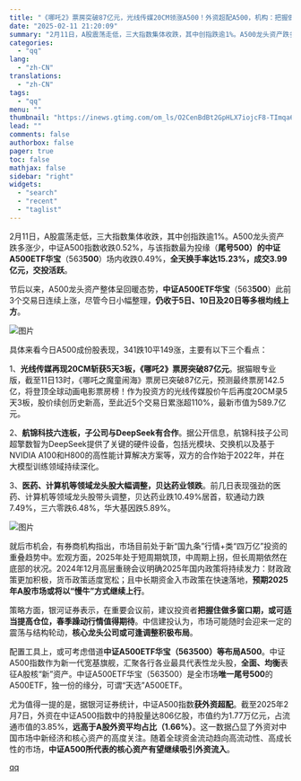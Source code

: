 ```yaml
---
title: "《哪吒2》票房突破87亿元，光线传媒20CM领涨A500！外资超配A500，机构：把握做多窗口期"
date: "2025-02-11 21:20:09"
summary: "2月11日，A股震荡走低，三大指数集体收跌，其中创指跌逾1%。A500龙头资产跌多涨少，中证A500..."
categories:
  - "qq"
lang:
  - "zh-CN"
translations:
  - "zh-CN"
tags:
  - "qq"
menu: ""
thumbnail: "https://inews.gtimg.com/om_ls/O2CenBdBt2GpHLX7iojcF8-TImqa6EYiky64HYMDFMa7UAA_640360/0"
lead: ""
comments: false
authorbox: false
pager: true
toc: false
mathjax: false
sidebar: "right"
widgets:
  - "search"
  - "recent"
  - "taglist"
---
```


2月11日，A股震荡走低，三大指数集体收跌，其中创指跌逾1%。A500龙头资产跌多涨少，中证A500指数收跌0.52%，与该指数最为投缘（**尾号500）**的**中证A500ETF华宝**（563**500**）场内收跌0.49%，**全天换手率达15.23%，成交3.99亿元，交投活跃**。

节后以来，A500龙头资产整体呈回暖态势，**中证A500ETF华宝**（563**500**）此前3个交易日连续上涨，尽管今日小幅整理，**仍收于5日、10日及20日等多根均线上方**。

![图片](https://inews.gtimg.com/om_bt/Ozzn-vVPiQjMjR7aX8mHdlDdIUfWmRE16hswl6Z0XHvScAA/641)

具体来看今日A500成份股表现，341跌10平149涨，主要有以下三个看点：

1、**光线传媒再现20CM斩获5天3板，《哪吒2》票房突破87亿元**。据猫眼专业版，截至11日13时，《哪吒之魔童闹海》票房已突破87亿元，预测最终票房142.5亿，将登顶全球动画电影票房榜！作为投资方的光线传媒股价午后再度20CM录5天3板，股价续创历史新高，至此近5个交易日累涨超110%，最新市值为589.7亿元。

2、**航锦科技六连板，子公司与DeepSeek有合作**。据公开信息，航锦科技子公司超擎数智为DeepSeek提供了关键的硬件设备，包括光模块、交换机以及基于NVIDIA A100和H800的高性能计算解决方案等，双方的合作始于2022年，并在大模型训练领域持续深化。

3、**医药、计算机等领域龙头股大幅调整，贝达药业领跌**。前几日表现强劲的医药、计算机等领域龙头股带头调整，贝达药业跌10.49%居首，软通动力跌7.49%，三六零跌6.48%，华大基因跌5.89%。

![图片](https://inews.gtimg.com/om_bt/Osxk8rOhmrAdSuesjR2LXboHWCcxM0gKFrNoAxMNJsqNIAA/641)

就后市机会，有券商机构指出，市场目前处于新“国九条”行情+类“四万亿”投资的重叠趋势中。宏观方面，2025年处于短周期筑顶，中周期上拐，但长周期依然在底部的状况。2024年12月高层重磅会议明确2025年国内政策将持续发力：财政政策更加积极，货币政策适度宽松；且中长期资金入市政策在快速落地，**预期2025年A股市场或将以“慢牛”方式继续上行**。

策略方面，银河证券表示，在重要会议前，建议投资者**把握住做多窗口期，或可适当提高仓位，春季躁动行情值得期待**。中信建投认为，市场可能随时会迎来一定的震荡与结构轮动，**核心龙头公司或可逢调整积极布局**。

配置工具上，或可考虑借道**中证A500ETF华宝（563500）等布局A500**。中证A500指数作为新一代宽基旗舰，汇聚各行各业最具代表性龙头股，**全面、均衡**表征A股核“新”资产。中证A500ETF华宝（563500）是全市场**唯一尾号500**的A500ETF，独一份的缘分，可谓“天选”A500ETF。

尤为值得一提的是，据银河证券统计，中证A500指数**获外资超配**。截至2025年2月7日，外资在中证A500指数中的持股量达806亿股，市值约为1.77万亿元，占流通市值的3.85%，**远高于A股外资平均占比（1.66%）**。这一数据凸显了外资对中国市场中新经济和核心资产的高度关注。随着全球资金流动趋向高流动性、高成长性的市场，**中证A500所代表的核心资产有望继续吸引外资流入**。

[qq](https://new.qq.com/rain/a/20250211A08ITR00)
